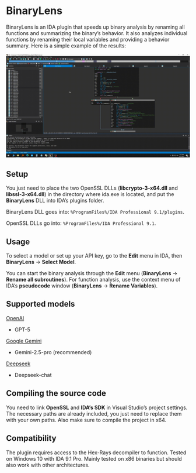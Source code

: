 # BinaryLens
BinaryLens is an IDA plugin that speeds up binary analysis by renaming all functions and summarizing the binary’s behavior. It also analyzes individual functions by renaming their local variables and providing a behavior summary. Here is a simple example of the results:

![](imgs/showcase.gif?raw=true)

## Setup
You just need to place the two OpenSSL DLLs (**libcrypto-3-x64.dll** and **libssl-3-x64.dll**) in the directory where ida.exe is located, and put the **BinaryLens** DLL into IDA’s plugins folder.

BinaryLens DLL goes into: `%ProgramFiles%/IDA Professional 9.1/plugins`.

OpenSSL DLLs go into: `%ProgramFiles%/IDA Professional 9.1`.

## Usage
To select a model or set up your API key, go to the **Edit** menu in IDA, then **BinaryLens** → **Select Model**.

You can start the binary analysis through the **Edit** menu (**BinaryLens** → **Rename all subroutines**). For function analysis, use the context menu of IDA’s **pseudocode** window (**BinaryLens** → **Rename Variables**).

## Supported models
[OpenAI](https://platform.openai.com/docs/models)
- GPT-5

[Google Gemini](https://ai.google.dev/gemini-api/docs)
- Gemini-2.5-pro (recommended)

[Deepseek](https://api-docs.deepseek.com/quick_start/pricing)
- Deepseek-chat

## Compiling the source code
You need to link **OpenSSL** and **IDA’s SDK** in Visual Studio’s project settings. The necessary paths are already included, you just need to replace them with your own paths. Also make sure to compile the project in x64.

## Compatibility
The plugin requires access to the Hex-Rays decompiler to function.
Tested on Windows 10 with IDA 9.1 Pro. Mainly tested on x86 binaries but should also work with other architectures.
